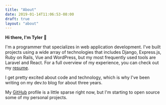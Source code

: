```yaml
---
title: "About"
date: 2019-01-14T11:06:53-08:00
draft: true
layout: "about"
---
```


**Hi there, I'm Tyler** 👋

I'm a programmer that specializes in web application development. I've built projects using a wide array of technologies that includes Django, Express.js, Ruby on Rails, Vue and WordPress, but my most frequently used tools are Laravel and React. For a full overview of my experience, you can check out my [resume](https://raspberrytyler.com).

I get pretty excited about code and technology, which is why I've been writing on my dev.to blog for about three years.

My [GitHub](https://github.com/tylerlwsmith) profile is a little sparse right now, but I'm starting to open source some of my personal projects.
